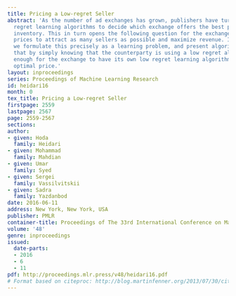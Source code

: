 ```yaml
---
title: Pricing a Low-regret Seller
abstract: 'As the number of ad exchanges has grown, publishers have turned to low
  regret learning algorithms to decide which exchange offers the best price for their
  inventory. This in turn opens the following question for the exchange: how to set
  prices to attract as many sellers as possible and maximize revenue. In this work
  we formulate this precisely as a learning problem, and present algorithms showing
  that by simply knowing that the counterparty is using a low regret algorithm is
  enough for the exchange to have its own low regret learning algorithm to find the
  optimal price.'
layout: inproceedings
series: Proceedings of Machine Learning Research
id: heidari16
month: 0
tex_title: Pricing a Low-regret Seller
firstpage: 2559
lastpage: 2567
page: 2559-2567
sections: 
author:
- given: Hoda
  family: Heidari
- given: Mohammad
  family: Mahdian
- given: Umar
  family: Syed
- given: Sergei
  family: Vassilvitskii
- given: Sadra
  family: Yazdanbod
date: 2016-06-11
address: New York, New York, USA
publisher: PMLR
container-title: Proceedings of The 33rd International Conference on Machine Learning
volume: '48'
genre: inproceedings
issued:
  date-parts:
  - 2016
  - 6
  - 11
pdf: http://proceedings.mlr.press/v48/heidari16.pdf
# Format based on citeproc: http://blog.martinfenner.org/2013/07/30/citeproc-yaml-for-bibliographies/
---
```


